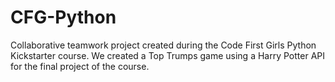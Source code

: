 # CFG-Python
Collaborative teamwork project created during the Code First Girls Python Kickstarter course.
We created a Top Trumps game using a Harry Potter API for the final project of the course.

